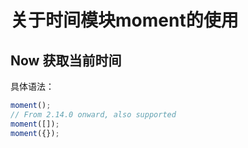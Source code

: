#  关于时间模块moment的使用

## Now 获取当前时间
具体语法：           
```javascript
moment();
// From 2.14.0 onward, also supported
moment([]);
moment({});
```



